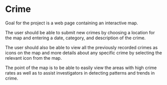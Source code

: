 # Crime
Goal for the project is a web page containing an interactive map. 

The user should be able to submit new crimes by choosing a location for the map 
  and entering a date, category, and description of the crime.

The user should also be able to view all the previously recorded crimes as icons on the map 
  and more details about any specific crime by selecting the relevant icon from the map.

The point of the map is to be able to easily view the areas with high crime rates 
  as well as to assist investigators in detecting patterns and trends in crime.

